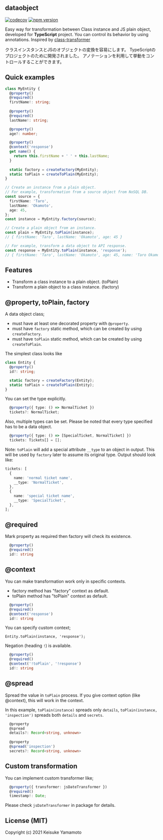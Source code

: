 dataobject
------------

[![codecov](https://codecov.io/gh/yamamotok/dataobject/branch/develop/graph/badge.svg?token=F7O9X2PWOJ)](https://codecov.io/gh/yamamotok/dataobject)
[![npm version](https://badge.fury.io/js/%40yamamotok%2Fdataobject.svg)](https://badge.fury.io/js/%40yamamotok%2Fdataobject)

Easy way for transformation between Class instance and JS plain object, developed for **TypeScript** project.
You can control its behavior by using annotations.
Inspired by [class-transformer](https://github.com/typestack/class-transformer)

クラスインスタンスとJSのオブジェクトの変換を容易にします。
TypeScriptのプロジェクトのために開発されました。
アノテーションを利用して挙動をコントロールすることができます。


## Quick examples

```typescript
class MyEntity {
  @property()
  @required()
  firstName!: string;
  
  @property()
  @required()
  lastName!: string;

  @property()
  age?: number;

  @property()
  @context('response')
  get name() {
    return this.firstName + ' ' + this.lastName;
  }
  
  static factory = createFactory(MyEntity);
  static toPlain = createToPlain(MyEntity);
}

// Create an instance from a plain object.
// For example, transformation from a source object from NoSQL DB.
const source = {
  firstName: 'Taro',
  lastName: 'Okamoto',
  age: 45,
};
const instance = MyEntity.factory(source);

// Create a plain object from an instance.
const plain = MyEntity.toPlain(instance);
// { firstName: 'Taro', lastName: 'Okamoto', age: 45 }

// For example, transform a data object to API response.
const response = MyEntity.toPlain(instance, 'response');
// { firstName: 'Taro', lastName: 'Okamoto', age: 45, name: 'Taro Okamoto' }
``` 

## Features

- Transform a class instance to a plain object. (toPlain)
- Transform a plain object to a class instance. (factory)

## @property, toPlain, factory

A data object class;
- must have at least one decorated property with `@property`.
- must have `factory` static method, which can be created by using `createFactory`.
- must have `toPlain` static method, which can be created by using `createToPlain`.

The simplest class looks like
```typescript
class Entity {
  @property()
  id?: string;

  static factory = createFactory(Entity);
  static toPlain = createToPlain(Entity); 
}
```

You can set the type explicitly.

```typescript
  @property({ type: () => NormalTicket })
  tickets?: NormalTicket;
```

Also, multiple types can be set. Please be noted that every type specified has to be a data object.

```typescript
  @property({ type: () => [SpecialTicket, NormalTicket] })
  tickets: Tickets[] = [];
```

Note: `toPlain` will add a special attribute `__type` to an object in output.
This will be used by `factory` later to assume its original type.
Output should look like:

```typescript
tickets: [
  {
    name: 'normal ticket name',
    __type: 'NormalTicket',
  },
  {
    name: 'special ticket name',
    __type: 'SpecialTicket',
  },
];
```


## @required

Mark property as required then factory will check its existence.

```typescript
  @property()
  @required()
  id!: string
```

## @context

You can make transformation work only in specific contexts.
- factory method has "factory" context as default.
- toPlain method has "toPlain" context as default.

```typescript
  @property()
  @required()
  @context('response')
  id!: string
```

You can specify custom context;
```
Entity.toPlain(instance, 'response');
```

Negation (heading `!`) is available.
```typescript
  @property()
  @required()
  @context('!toPlain', '!response')
  id!: string
```

## @spread

Spread the value in `toPlain` process. If you give context option (like @context), this will work in the context.

In this example, `toPlain(instance)` spreads only `details`, `toPlain(instance, 'inspection')` spreads both `details` and `secrets`.

```typescript
  @property
  @spread
  details?: Record<string, unknown>
  
  @property
  @spread('inspection')
  secrets?: Record<string, unknown>
```


## Custom transformation

You can implement custom transformer like;
```typescript
  @property({ transformer: jsDateTransformer })
  @required()
  timestamp!: Date;
```

Please check `jsDateTransformer` in package for details.

## License (MIT)

Copyright (c) 2021 Keisuke Yamamoto

